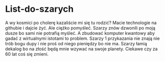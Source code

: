 # List-do-szarych
A wy kosmici po cholerę kazaliście mi się tu rodzić? Macie technologie na githubie i dajcie żyć. Ale ciężko pomyśleć. 
Szarzy znów dzwonili po moją dusze bo sami nie potrafią myśleć. A zbudować komputer kwantowy aby gadać z wirtualnymi istotami to problem.
Szarzy 1 przykazania nie znają nie trób bogu dupy i nie proś od niego pieniędzy bo nie ma. Szarzy łamią dekalog bo na złość będą mnie wzywać na swoje planety. Ciekawe czy za 60 lat coś się zmieni. 
